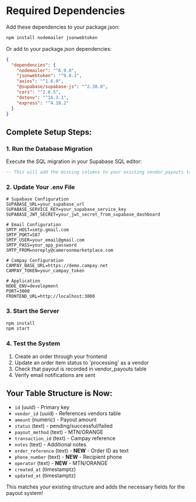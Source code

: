 # Required Dependencies

Add these dependencies to your package.json:

```bash
npm install nodemailer jsonwebtoken
```

Or add to your package.json dependencies:

```json
{
  "dependencies": {
    "nodemailer": "^6.9.8",
    "jsonwebtoken": "^9.0.2",
    "axios": "^1.6.0",
    "@supabase/supabase-js": "^2.38.0",
    "cors": "^2.8.5",
    "dotenv": "^16.3.1",
    "express": "^4.18.2"
  }
}
```

## Complete Setup Steps:

### 1. Run the Database Migration
Execute the SQL migration in your Supabase SQL editor:
```sql
-- This will add the missing columns to your existing vendor_payouts table
```

### 2. Update Your .env File
```env
# Supabase Configuration
SUPABASE_URL=your_supabase_url
SUPABASE_SERVICE_KEY=your_supabase_service_key
SUPABASE_JWT_SECRET=your_jwt_secret_from_supabase_dashboard

# Email Configuration
SMTP_HOST=smtp.gmail.com
SMTP_PORT=587
SMTP_USER=your_email@gmail.com
SMTP_PASS=your_app_password
SMTP_FROM=noreply@cameroonmarketplace.com

# Campay Configuration
CAMPAY_BASE_URL=https://demo.campay.net
CAMPAY_TOKEN=your_campay_token

# Application
NODE_ENV=development
PORT=3000
FRONTEND_URL=http://localhost:3000
```

### 3. Start the Server
```bash
npm install
npm start
```

### 4. Test the System
1. Create an order through your frontend
2. Update an order item status to 'processing' as a vendor
3. Check that payout is recorded in vendor_payouts table
4. Verify email notifications are sent

## Your Table Structure is Now:
- `id` (uuid) - Primary key
- `vendor_id` (uuid) - References vendors table
- `amount` (numeric) - Payout amount
- `status` (text) - pending/successful/failed
- `payout_method` (text) - MTN/ORANGE
- `transaction_id` (text) - Campay reference
- `notes` (text) - Additional notes
- `order_reference` (text) - **NEW** - Order ID as text
- `phone_number` (text) - **NEW** - Recipient phone
- `operator` (text) - **NEW** - MTN/ORANGE
- `created_at` (timestamptz)
- `updated_at` (timestamptz)

This matches your existing structure and adds the necessary fields for the payout system!